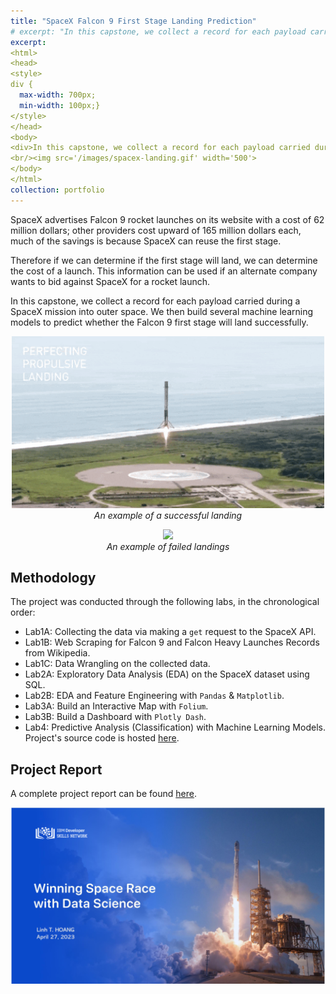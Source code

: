 ```yaml
---
title: "SpaceX Falcon 9 First Stage Landing Prediction"
# excerpt: "In this capstone, we collect a record for each payload carried during a SpaceX mission into outer space. We then build several machine learning models to predict whether the Falcon 9 first stage will land successfully.<br/><img src='/images/spacex-landing.gif' width='500'>"
excerpt:
<html>
<head>
<style>
div {
  max-width: 700px;
  min-width: 100px;}
</style>
</head>
<body>
<div>In this capstone, we collect a record for each payload carried during a SpaceX mission into outer space. We then build several machine learning models to predict whether the Falcon 9 first stage will land successfully.</div>
<br/><img src='/images/spacex-landing.gif' width='500'>
</body>
</html>
collection: portfolio
---
```


SpaceX advertises Falcon 9 rocket launches on its website with a cost of 62 million dollars; other providers cost upward of 165 million dollars each, much of the savings is because SpaceX can reuse the first stage. 

Therefore if we can determine if the first stage will land, we can determine the cost of a launch. This information can be used if an alternate company wants to bid against SpaceX for a rocket launch.

In this capstone, we collect a record for each payload carried during a SpaceX mission into outer space. We then build several machine learning models to predict whether the Falcon 9 first stage will land successfully. 


<p align="center">
  <img src="/images/spacex-landing.gif"  width="500"><br>
  <em>An example of a successful landing</em>
</p>

<p align="center">
  <img src="/images/spacex-crash.gif"  width="500"><br>
  <em>An example of failed landings</em>
</p>


## Methodology
The project was conducted through the following labs, in the chronological order: 
* Lab1A: Collecting the data via making a `get` request to the SpaceX API.
* Lab1B: Web Scraping for Falcon 9 and Falcon Heavy Launches Records from Wikipedia.
* Lab1C: Data Wrangling on the collected data.
* Lab2A: Exploratory Data Analysis (EDA) on the SpaceX dataset using SQL. 
* Lab2B: EDA and Feature Engineering with `Pandas` & `Matplotlib`.
* Lab3A: Build an Interactive Map with `Folium`. 
* Lab3B: Build a Dashboard with `Plotly Dash`.
* Lab4: Predictive Analysis (Classification) with Machine Learning Models.
Project's source code is hosted [here](https://github.com/linhhoang-ex/SpaceX-Falcon9). 

## Project Report
A complete project report can be found [here](https://github.com/linhhoang-ex/SpaceX-Falcon9/blob/main/ds-capstone-project-report.pdf). <br>


<p align="center">
  <img src="/images/spacex-project-report-coverpage.png"  width="800"><br>
</p>



